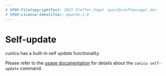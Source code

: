 ```yaml
---
# SPDX-FileCopyrightText: 2023 Steffen Vogel <post@steffenvogel.de>
# SPDX-License-Identifier: Apache-2.0
---
```


# Self-update

cunīcu has a built-in self update functionality.

Please refer to the [usage documentation](usage/md/cunicu_selfupdate.md) for details about the `cunicu self-update` command.
